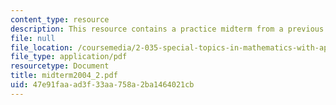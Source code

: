 ```yaml
---
content_type: resource
description: This resource contains a practice midterm from a previous year.
file: null
file_location: /coursemedia/2-035-special-topics-in-mathematics-with-applications-linear-algebra-and-the-calculus-of-variations-spring-2007/47e91faaad3f33aa758a2ba1464021cb_midterm2004_2.pdf
file_type: application/pdf
resourcetype: Document
title: midterm2004_2.pdf
uid: 47e91faa-ad3f-33aa-758a-2ba1464021cb
---
```

